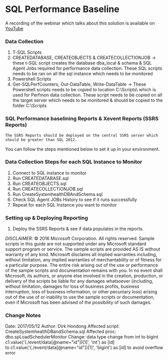 
# SQL Performance Baseline

A recording of the webinar which talks about this solution is available on [YouTube](https://www.youtube.com/watch?v=bx_NGNEz94k)

### Data Collection
1. T-SQL Scripts
2. CREATEDATABASE, CREATEOBJECTS & CREATECOLLECTIONJOB -> these t-SQL script creates the database dba_local & schema & SQL Agent Jobs required for performance data collection. These SQL scripts needs to be ran on all the sql instance which needs to be monitored
3. Powershell  Scripts 
4. Get-SQLPerfCounters, Out-DataTable, Write-DataTable -> These Powershell scripts needs to be copied to location C:\Scripts\ which is used for Perfmon data collection. These script needs to be copied  on all the target server which needs to be monitored & should be copied to the folder C:\Scripts

### SQL Performance baselining Reports & Xevent Reports (SSRS Reports)

	The SSRS Reports should be deployed on the central SSRS server which should be greater than SQL 2012.

You can follow the steps mentioned below  to set it up in your environment. 

### Data Collection Steps for each SQL Instance to Monitor

1.	Connect to SQL instance to monitor
2.	Run CREATEDATABASE.sql
3.	Run CREATEOBJECTS.sql
4.	Run CREATECOLLECTIONJOB.sql
5.	Run CreateSystemhealthDBAndSchema.sql
6.	Check SQL Agent JOBs History to see if it runs successfully
7.	Repeat for each SQL Instance you want to monitor

### Setting up & Deploying Reporting  

1.	Deploy the SSRS Reports & see if data populates in the reports.

_DISCLAIMER_: © 2016 Microsoft Corporation. All rights reserved. Sample scripts in this guide are not supported under any Microsoft standard support program or service. The sample scripts are provided AS IS without warranty of any kind. Microsoft disclaims all implied warranties including, without limitation, any implied warranties of merchantability or of fitness for a particular purpose. The entire risk arising out of the use or performance of the sample scripts and documentation remains with you. In no event shall Microsoft, its authors, or anyone else involved in the creation, production, or delivery of the scripts be liable for any damages whatsoever (including, without limitation, damages for loss of business profits, business interruption, loss of business information, or other pecuniary loss) arising out of the use of or inability to use the sample scripts or documentation, even if Microsoft has been advised of the possibility of such damages.

### Change Notes

Date: 2017/05/12
Author: Dirk Hondong
Affected script: CreateSystemhealthDBandSchema.sql
Affected proc: dbo.spLoadSchedulerMonitor
Change: data type change from int to bigint 
c1.value('(./event/data[@name="id"])[1]', 'int') as [id]  
to 
c1.value('(./event/data[@name="id"])[1]', 'bigint') as [id]
to avoid overflow error
